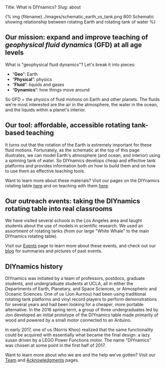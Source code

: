 Title: What is DIYnamics?
Slug: about

{% img {filename}../images/schematic_earth_vs_tank.png 800 Schematic showing relationship between rotating Earth and rotating tank of water %}

## Our mission: expand and improve teaching of *geophysical fluid dynamics* (GFD) at all age levels

What is "geophysical fluid dynamics"?  Let's break it into pieces:

- “**Geo**”: Earth
- “**Physical**”: physics
- “**Fluid**”: liquids and gases
- “**Dynamics**”: how things move around

So GFD = the physics of fluid motions on Earth and other planets.  The
fluids we're most interested are the air in the atmosphere, the water
in the ocean, and the liquids within a planet's interior.

## Our tool: affordable, accessible rotating tank-based teaching
It turns out that the rotation of the Earth is extremely important for
these fluid motions.  Fortunately, as the schematic at the top of this
page illustrates, we can model Earth's atmosphere (and ocean, and
interior) using a spinning tank of water.  So DIYnamics develops cheap
and effective tank platforms and provides information both on how to
build them and on how to use them as effective teaching tools.

Want to learn more about these materials?  Visit our pages on the
DIYnamics rotating table [here](table.html) and on teaching with them
[here](teaching.html).

## Our outreach events: taking the DIYnamics rotating table into real classrooms
We have visited several schools in the Los Angeles area and taught
students about the use of models in scientific research.  We used an
assortment of rotating tanks (from our large "White Whale" to the main
DIYnamics rotating table).

Visit our [Events](events.html) page to learn more about these events,
and check out our [blog](blog.html) for summaries and pictures of past
events.

## DIYnamics history
DIYnamics was initiated by a team of professors, postdocs, graduate
students, and undergraduate students at UCLA, all in either the
Departments of Earth, Planetary, and Space Sciences, or Atmospheric
and Oceanic Sciences.  One of us (Jon Aurnou) had been using
traditional rotating tank platforms and vinyl record players to
perform demonstrations for several years and had been looking for a
cheaper, more portable alternative.  In the 2016 spring term, a group
of three undergraduates led by Jon developed an initial prototype of
the DIYnamics table made primarily of wood and powered by a small
motor connected to an Arduino.

In early 2017, one of us (Norris Khoo) realized that the same
functionality could be acquired with essentially what became the final
design: a lazy susan driven by a LEGO Power Functions motor.  The name
"DIYnamics" was chosen at some point in the first half of 2017.

Want to learn more about who we are and the help we've gotten?  Visit
our [Team](people.html) and [Acknowledgments](acknowledgments.html)
pages.
